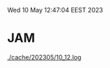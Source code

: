 Wed 10 May 12:47:04 EEST 2023
# JAM
<a href='./cache/202305/10_12.log'>./cache/202305/10_12.log</a>
